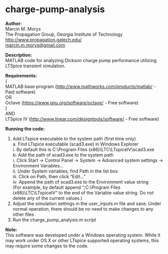 charge-pump-analysis
====================

**Author:**  
Marcin M. Morys  
The Propagation Group, Georgia Institute of Technology  
http://www.propagation.gatech.edu/  
marcin.m.morys@gmail.com  

**Description:**  
MATLAB code for analyzing Dickson charge pump performance utilizing LTSpice transient simulation.  

**Requirements:**  
{  
MATLAB base program (http://www.mathworks.com/products/matlab/ - Paid software)  
OR  
Octave (https://www.gnu.org/software/octave/ - Free software)  
}  
AND  
LTSpice IV (http://www.linear.com/designtools/software/ - Free software)  

**Running the code:**  
1. Add LTspice executable to the system path (first time only)  
   a. Find LTspice executable (scad3.exe) in Windows Explorer  
      i. By default this is C:\Program Files (x86)\LTC\LTspiceIV\scad3.exe  
   b. Add the path of scad3.exe to the system path  
      i. Click Start -> Control Panel -> System -> Advanced system settings -> Environment Variables...  
      ii. Under System variables, find Path in the list box  
      iii. Click on Path, then click “Edit...”  
      iv. Append the path of scad3.exe to the Environment value string  
      (For example, by default append “;C:\Program Files (x86)\LTC\LTspiceIV” to the end of the Variable value string. Do not delete any of the current values.)  
2. Adjust the simulation settings in the user_inputs.m file and save. Under normal operation, there should be no need to make changes to any other files  
3. Run the charge_pump_analysis.m script  

**Note:**  
This software was developed under a Windows operating system. While it may work under OS X or other LTspice supported operating systems, this may require some changes to the code.  
